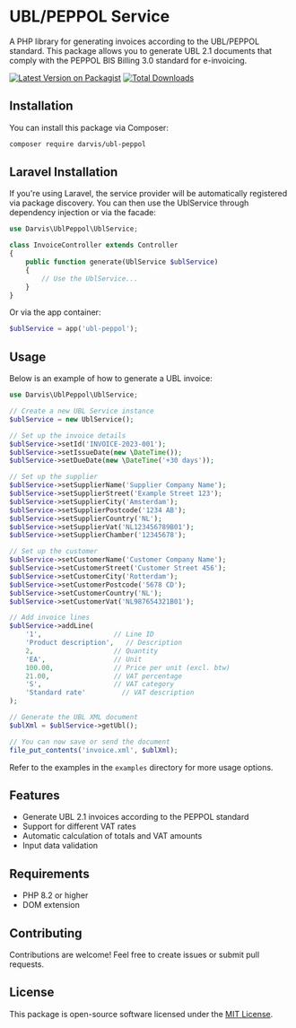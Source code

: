 # UBL/PEPPOL Service

A PHP library for generating invoices according to the UBL/PEPPOL standard. This package allows you to generate UBL 2.1 documents that comply with the PEPPOL BIS Billing 3.0 standard for e-invoicing.

[![Latest Version on Packagist](https://img.shields.io/packagist/v/darvis/ubl-peppol.svg?style=flat-square)](https://packagist.org/packages/darvis/ubl-peppol)
[![Total Downloads](https://img.shields.io/packagist/dt/darvis/ubl-peppol.svg?style=flat-square)](https://packagist.org/packages/darvis/ubl-peppol)

## Installation

You can install this package via Composer:

```bash
composer require darvis/ubl-peppol
```

## Laravel Installation

If you're using Laravel, the service provider will be automatically registered via package discovery. You can then use the UblService through dependency injection or via the facade:

```php
use Darvis\UblPeppol\UblService;

class InvoiceController extends Controller
{
    public function generate(UblService $ublService)
    {
        // Use the UblService...
    }
}
```

Or via the app container:

```php
$ublService = app('ubl-peppol');
```

## Usage

Below is an example of how to generate a UBL invoice:

```php
use Darvis\UblPeppol\UblService;

// Create a new UBL Service instance
$ublService = new UblService();

// Set up the invoice details
$ublService->setId('INVOICE-2023-001');
$ublService->setIssueDate(new \DateTime());
$ublService->setDueDate(new \DateTime('+30 days'));

// Set up the supplier
$ublService->setSupplierName('Supplier Company Name');
$ublService->setSupplierStreet('Example Street 123');
$ublService->setSupplierCity('Amsterdam');
$ublService->setSupplierPostcode('1234 AB');
$ublService->setSupplierCountry('NL');
$ublService->setSupplierVat('NL123456789B01');
$ublService->setSupplierChamber('12345678');

// Set up the customer
$ublService->setCustomerName('Customer Company Name');
$ublService->setCustomerStreet('Customer Street 456');
$ublService->setCustomerCity('Rotterdam');
$ublService->setCustomerPostcode('5678 CD');
$ublService->setCustomerCountry('NL');
$ublService->setCustomerVat('NL987654321B01');

// Add invoice lines
$ublService->addLine(
    '1',                  // Line ID
    'Product description',   // Description
    2,                    // Quantity
    'EA',                 // Unit
    100.00,               // Price per unit (excl. btw)
    21.00,                // VAT percentage
    'S',                  // VAT category
    'Standard rate'         // VAT description
);

// Generate the UBL XML document
$ublXml = $ublService->getUbl();

// You can now save or send the document
file_put_contents('invoice.xml', $ublXml);
```

Refer to the examples in the `examples` directory for more usage options.

## Features

- Generate UBL 2.1 invoices according to the PEPPOL standard
- Support for different VAT rates
- Automatic calculation of totals and VAT amounts
- Input data validation

## Requirements

- PHP 8.2 or higher
- DOM extension

## Contributing

Contributions are welcome! Feel free to create issues or submit pull requests.

## License

This package is open-source software licensed under the [MIT License](LICENSE).
